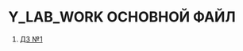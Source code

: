 # Y_LAB_WORK ОСНОВНОЙ ФАЙЛ

1. [ДЗ №1](https://github.com/mbfuss/Y_LAB_HOMETASK/tree/homework_1)



 
